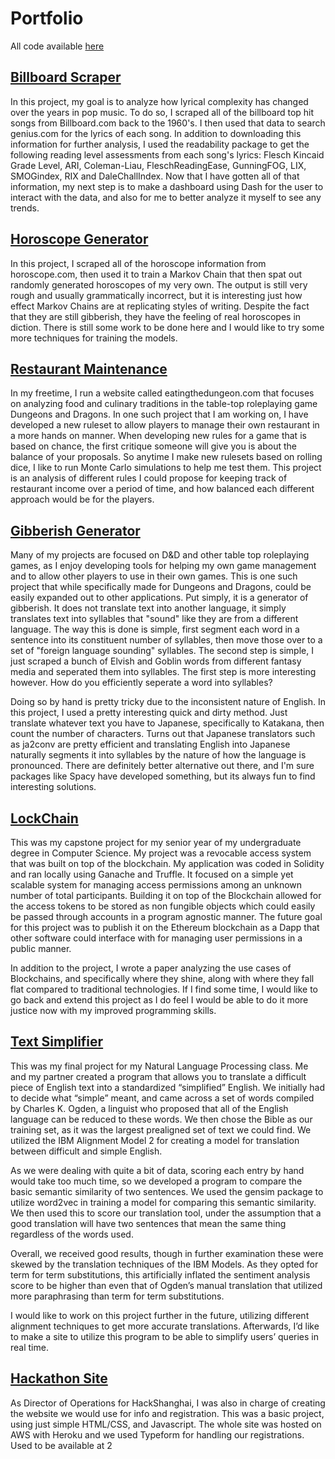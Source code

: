 # Portfolio

All code available [here](https://github.com/msa455/msa455.github.io)

## [Billboard Scraper](https://github.com/msa455/msa455.github.io/tree/master/billboardScraper)

In this project, my goal is to analyze how lyrical complexity has changed over the years in pop music. To do so, I scraped all of the billboard top hit songs from Billboard.com back to the 1960's. I then used that data to search genius.com for the lyrics of each song. In addition to downloading this information for further analysis, I used the readability package to get the following reading level assessments from each song's lyrics: Flesch Kincaid Grade Level, ARI, Coleman-Liau, FleschReadingEase, GunningFOG, LIX, SMOGindex, RIX and DaleChallIndex. Now that I have gotten all of that information, my next step is to make a dashboard using Dash for the user to interact with the data, and also for me to better analyze it myself to see any trends. 

## [Horoscope Generator](https://github.com/msa455/msa455.github.io/tree/master/horoscopeGenerator)

In this project, I scraped all of the horoscope information from horoscope.com, then used it to train a Markov Chain that then spat out randomly generated horoscopes of my very own. The output is still very rough and usually grammatically incorrect, but it is interesting just how effect Markov Chains are at replicating styles of writing. Despite the fact that they are still gibberish, they have the feeling of real horoscopes in diction. There is still some work to be done here and I would like to try some more techniques for training the models.

## [Restaurant Maintenance](https://github.com/msa455/msa455.github.io/tree/master/restaurantMaintenance)

In my freetime, I run a website called eatingthedungeon.com that focuses on analyzing food and culinary traditions in the table-top roleplaying game Dungeons and Dragons. In one such project that I am working on, I have developed a new ruleset to allow players to manage their own restaurant in a more hands on manner. When developing new rules for a game that is based on chance, the first critique someone will give you is about the balance of your proposals. So anytime I make new rulesets based on rolling dice, I like to run Monte Carlo simulations to help me test them. This project is an analysis of different rules I could propose for keeping track of restaurant income over a period of time, and how balanced each different approach would be for the players. 

## [Gibberish Generator](https://github.com/msa455/msa455.github.io/tree/master/gibberish)

Many of my projects are focused on D&D and other table top roleplaying games, as I enjoy developing tools for helping my own game management and to allow other players to use in their own games. This is one such project that while specifically made for Dungeons and Dragons, could be easily expanded out to other applications. Put simply, it is a generator of gibberish. It does not translate text into another language, it simply translates text into syllables that "sound" like they are from a different language. The way this is done is simple, first segment each word in a sentence into its constituent number of syllables, then move those over to a set of "foreign language sounding" syllables. The second step is simple, I just scraped a bunch of Elvish and Goblin words from different fantasy media and seperated them into syllables. The first step is more interesting however. How do you efficiently seperate a word into syllables?

Doing so by hand is pretty tricky due to the inconsistent nature of English. In this project, I used a pretty interesting quick and dirty method. Just translate whatever text you have to Japanese, specifically to Katakana, then count the number of characters. Turns out that Japanese translators such as ja2conv are pretty efficient and translating English into Japanese naturally segments it into syllables by the nature of how the language is pronounced. There are definitely better alternative out there, and I'm sure packages like Spacy have developed something, but its always fun to find interesting solutions.

## [LockChain](https://github.com/msa455/msa455.github.io/tree/master/LockChain)

This was my capstone project for my senior year of my undergraduate degree in Computer Science. My project was a revocable access system that was built on top of the blockchain. My application was coded in Solidity and ran locally using Ganache and Truffle. It focused on a simple yet scalable system for managing access permissions among an unknown number of total participants. Building it on top of the Blockchain allowed for the access tokens to be stored as non fungible objects which could easily be passed through accounts in a program agnostic manner. The future goal for this project was to publish it on the Ethereum blockchain as a Dapp that other software could interface with for managing user permissions in a public manner.

In addition to the project, I wrote a paper analyzing the use cases of Blockchains, and specifically where they shine, along with where they fall flat compared to traditional technologies. If I find some time, I would like to go back and extend this project as I do feel I would be able to do it more justice now with my improved programming skills.

## [Text Simplifier](https://github.com/msa455/msa455.github.io/tree/master/nlp)

This was my final project for my Natural Language Processing class. Me and my partner created a program that allows you to translate a 
difficult piece of English text into a standardized “simplified” English. We initially had to decide what “simple” meant, and 
came across a set of words compiled by Charles K. Ogden, a linguist who proposed that all of the English language can be reduced to
these words. We then chose the Bible as our training set, as it was the largest prealigned set of text we could find. We utilized the 
IBM Alignment Model 2 for creating a model for translation between difficult and simple English.

As we were dealing with quite a bit of data, scoring each entry by hand would take too much time, so we developed a program to
compare the basic semantic similarity of two sentences. We used the gensim package to utilize word2vec in training a model for 
comparing this semantic similarity. We then used this to score our translation tool, under the assumption that a good translation
will have two sentences that mean the same thing regardless of the words used. 

Overall, we received good results, though in further examination these were skewed by the translation techniques of the IBM Models. 
As they opted for term for term substitutions, this artificially inflated the sentiment analysis score to be higher than even that 
of Ogden’s manual translation that utilized more paraphrasing than term for term substitutions. 

I would like to work on this project further in the future, utilizing different alignment techniques to get more accurate translations. 
Afterwards, I’d like to make a site to utilize this program to be able to simplify users’ queries in real time.

## [Hackathon Site](https://github.com/msa455/msa455.github.io/tree/master/Hackathon%20Site)

As Director of Operations for HackShanghai, I was also in charge of creating the website we would use for info and registration. 
This was a basic project, using just simple HTML/CSS, and Javascript. The whole site was hosted on AWS with Heroku and we used 
Typeform for handling our registrations. Used to be available at 2 



